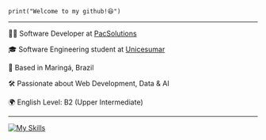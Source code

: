 <code>print("Welcome to my github!😆")</code>
<hr>

<p>👨‍💻 Software Developer at <a href="https://pacsolutions.com.br/" target="blank_">PacSolutions</a></p>
<p>🎓 Software Engineering student at <a href="https://www.unicesumar.edu.br/" target="blank_">Unicesumar</a></p>
<p>📍 Based in Maringá, Brazil</p>
<p>🛠️ Passionate about Web Development, Data & AI</p>
<p>🌍 English Level: B2 (Upper Intermediate)</p>
<hr>

[![My Skills](https://skillicons.dev/icons?i=html,css,js,vue,bootstrap,python,postman,c,figma)](https://skillicons.dev)
